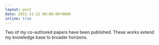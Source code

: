 ```yaml
---
layout: post
date: 2021-11-22 00:00:00+0800
inline: true
---
```


Two of my co-authored papers have been published. These works extend my knowledge base to broader horizons.